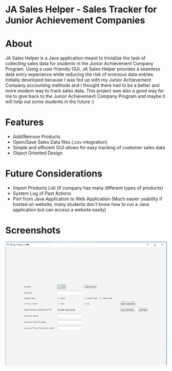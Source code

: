 # JA Sales Helper - Sales Tracker for Junior Achievement Companies

# About
JA Sales Helper is a Java application meant to trivialize the task of collecting sales data for students in the Junior Achievement Company Program. Using a user-friendly GUI, JA Sales Helper provides a seamless data entry experience while reducing the risk of erronous data entries. Initially developed because I was fed up with my Junior Achievement Company accounting methods and I thought there had to be a better and more modern way to track sales data. This project was also a good way for me to give back to the Junior Achievement Company Program and maybe it will help out some students in the future :)

# Features
- Add/Remove Products 
- Open/Save Sales Data files (.csv integration)
- Simple and efficient GUI allows for easy tracking of customer sales data
- Object Oriented Design

# Future Considerations
- Import Products List (if company has many different types of products)
- System Log of Past Actions
- Port from Java Application to Web Application (Much easier usability if hosted on website, many students don't know how to run a Java application but can access a website easily)

# Screenshots
![](https://github.com/yahengsu/JASalesHelper/blob/master/JASalesHelper.png)

